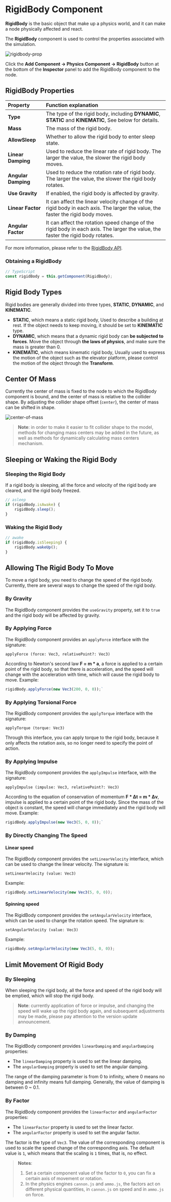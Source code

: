 # RigidBody Component

**RigidBody** is the basic object that make up a physics world, and it can make a node physically affected and react.

The **RigidBody** component is used to control the properties associated with the simulation.

![rigidbody-prop](img/rigidbody-prop.png)

Click the **Add Component -> Physics Component -> RigidBody** button at the bottom of the **Inspector** panel to add the RigidBody component to the node.

## RigidBody Properties

| Property      | Function explanation |
| :-------------- | :------------------- |
| **Type**            | The type of the rigid body, including **DYNAMIC**, **STATIC** and **KINEMATIC**, See below for details.
| **Mass**            | The mass of the rigid body.                     |
| **AllowSleep**      | Whether to allow the rigid body to enter sleep state.   |
| **Linear Damping**  | Used to reduce the linear rate of rigid body. The larger the value, the slower the rigid body moves. |
| **Angular Damping** | Used to reduce the rotation rate of rigid body. The larger the value, the slower the rigid body rotates. |
| **Use Gravity**     | If enabled, the rigid body is affected by gravity.     |
| **Linear Factor**   | It can affect the linear velocity change of the rigid body in each axis. The larger the value, the faster the rigid body moves. |
| **Angular Factor**  | It can affect the rotation speed change of the rigid body in each axis. The larger the value, the faster the rigid body rotates. |

For more information, please refer to the [RigidBody API](%__APIDOC__%/en/classes/physics.rigidbody.html).

### Obtaining a RigidBody

```ts
// TypeScript
const rigidBody = this.getComponent(RigidBody);
```

## Rigid Body Types

Rigid bodies are generally divided into three types, **STATIC**, **DYNAMIC**, and **KINEMATIC**.

- **STATIC**, which means a static rigid body, Used to describe a building at rest. If the object needs to keep moving, it should be set to __KINEMATIC__ type.
- **DYNAMIC**, which means that a dynamic rigid body can **be subjected to forces**. Move the object through **the laws of physics**, and make sure the mass is greater than 0.
- **KINEMATIC**, which means kinematic rigid body, Usually used to express the motion of the object such as the elevator platform, please control the motion of the object through the __Transform__.

## Center Of Mass

Currently the center of mass is fixed to the node to which the RigidBody component is bound, and the center of mass is relative to the collider shape. By adjusting the collider shape offset (`center`), the center of mass can be shifted in shape.

![center-of-mass](img/center-of-mass.jpg)

> **Note**: in order to make it easier to fit collider shape to the model, methods for changing mass centers may be added in the future, as well as methods for dynamically calculating mass centers mechanism.

## Sleeping or Waking the Rigid Body

### Sleeping the Rigid Body

If a rigid body is sleeping, all the force and velocity of the rigid body are cleared, and the rigid body freezed.

```ts
// asleep
if (rigidBody.isAwake) {
    rigidBody.sleep();
}
```

### Waking the Rigid Body

```ts
// awake
if (rigidBody.isSleeping) {
    rigidBody.wakeUp();
}
```

## Allowing The Rigid Body To Move

To move a rigid body, you need to change the speed of the rigid body. Currently, there are several ways to change the speed of the rigid body.

### By Gravity

The RigidBody component provides the `useGravity` property, set it to `true` and the rigid body will be affected by gravity.

### By Applying Force

The RigidBody component provides an `applyForce` interface with the signature:

`applyForce (force: Vec3, relativePoint?: Vec3)`

According to Newton's second law **F = m * a**, a force is applied to a certain point of the rigid body, so that there is acceleration, and the speed will change with the acceleration with time, which will cause the rigid body to move. Example:

```ts
rigidBody.applyForce(new Vec3(200, 0, 0));`
```

### By Applying Torsional Force

The RigidBody component provides the `applyTorque` interface with the signature:

`applyTorque (torque: Vec3)`

Through this interface, you can apply torque to the rigid body, because it only affects the rotation axis, so no longer need to specify the point of action.

### By Applying Impulse

The RigidBody component provides the `applyImpulse` interface, with the signature:

`applyImpulse (impulse: Vec3, relativePoint?: Vec3)`

According to the equation of conservation of momentum **F * Δt = m * Δv**, impulse is applied to a certain point of the rigid body. Since the mass of the object is constant, the speed will change immediately and the rigid body will move. Example:

```ts
rigidBody.applyImpulse(new Vec3(5, 0, 0));`
```

### By Directly Changing The Speed

#### Linear speed

The RigidBody component provides the `setLinearVelocity` interface, which can be used to change the linear velocity. The signature is:

`setLinearVelocity (value: Vec3)`

Example:

```ts
rigidBody.setLinearVelocity(new Vec3(5, 0, 0));
```

#### Spinning speed

The RigidBody component provides the `setAngularVelocity` interface, which can be used to change the rotation speed. The signature is:

`setAngularVelocity (value: Vec3)`

Example:

```ts
rigidBody.setAngularVelocity(new Vec3(5, 0, 0));
```

## Limit Movement Of Rigid Body

### By Sleeping

When sleeping the rigid body, all the force and speed of the rigid body will be emptied, which will stop the rigid body.

> **Note**: currently application of force or impulse, and changing the speed will wake up the rigid body again, and subsequent adjustments may be made, please pay attention to the version update announcement.

### By Damping

The RigidBody component provides `linearDamping` and `angularDamping` properties:

- The `linearDamping` property is used to set the linear damping.
- The `angularDamping` property is used to set the angular damping.

The range of the damping parameter is from 0 to infinity, where 0 means no damping and infinity means full damping. Generally, the value of damping is between 0 ~ 0.1.

### By Factor

The RigidBody component provides the `linearFactor` and `angularFactor` properties:

- The `linearFactor` property is used to set the linear factor.
- The `angularFactor` property is used to set the angular factor.

The factor is the type of `Vec3`. The value of the corresponding component is used to scale the speed change of the corresponding axis. The default value is `1`, which means that the scaling is `1` times, that is, no effect.

> **Notes**:
> 1. Set a certain component value of the factor to `0`, you can fix a certain axis of movement or rotation.
> 2. In the physics engines `cannon.js` and `ammo.js`, the factors act on different physical quantities, in `cannon.js` on speed and in `ammo.js` on force.
